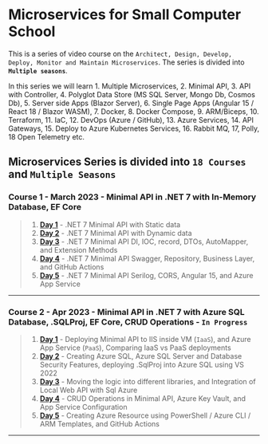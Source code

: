 # Microservices for Small Computer School

This is a series of video course on the `Architect, Design, Develop, Deploy, Monitor and Maintain Microservices`. The series is divided into **`Multiple seasons`**.

In this series we will learn 1. Multiple Microservices, 2. Minimal API, 3. API with Controller, 4. Polyglot Data Store (MS SQL Server, Mongo Db, Cosmos Db), 5. Server side Apps (Blazor Server), 6. Single Page Apps (Angular 15 / React 18 / Blazor WASM), 7. Docker, 8. Docker Compose, 9. ARM/Biceps, 10. Terraform, 11. IaC, 12. DevOps (Azure / GitHub), 13. Azure Services, 14. API Gateways, 15. Deploy to Azure Kubernetes Services, 16. Rabbit MQ, 17, Polly, 18 Open Telemetry etc.

## Microservices Series is divided into `18 Courses` and `Multiple Seasons`

### Course **1** - March 2023 - Minimal API in .NET 7 with In-Memory Database, EF Core

> 1. [**Day 1**](Documentation\Course1\Session1\README.md) - .NET 7 Minimal API with Static data
> 1. [**Day 2**](Documentation\Course1\Session2\README.md) - .NET 7 Minimal API with Dynamic data
> 1. [**Day 3**](Documentation\Course1\Session3\README.md) - .NET 7 Minimal API DI, IOC, record, DTOs, AutoMapper, and Extension Methods
> 1. [**Day 4**](Documentation\Course1\Session4\README.md) - .NET 7 Minimal API Swagger, Repository, Business Layer, and GitHub Actions
> 1. [**Day 5**](Documentation\Course1\Session5\README.md) - .NET 7 Minimal API Serilog, CORS, Angular 15, and Azure App Service

---

### Course **2** - Apr 2023 - Minimal API in .NET 7 with Azure SQL Database, .SQLProj, EF Core, CRUD Operations - **`In Progress`**

> 1. [**Day 1**](Documentation\Course2\Session1\README.md) - Deploying Minimal API to IIS inside VM (`IaaS`), and Azure App Service (`PaaS`), Comparing IaaS vs PaaS deployments
> 1. [**Day 2**](Documentation\Course2\Session2\README.md) - Creating Azure SQL, Azure SQL Server and Database Security Features, deploying .SqlProj into Azure SQL using VS 2022
> 1. [**Day 3**](Documentation\Course2\Session3\README.md) - Moving the logic into different libraries, and Integration of Local Web API with Sql Azure
> 1. [**Day 4**](Documentation\Course2\Session4\README.md) - CRUD Operations in Minimal API, Azure Key Vault, and App Service Configuration
> 1. [**Day 5**](Documentation\Course2\Session5\README.md) - Creating Azure Resource using PowerShell / Azure CLI / ARM Templates, and GitHub Actions

---
